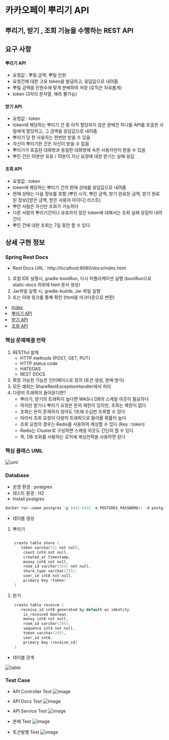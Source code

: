 # 카카오페이 뿌리기 API 

## 뿌리기, 받기 , 조회 기능을 수행하는 REST API 
## 요구 사항
#### 뿌리기 API
- 요청값 : 뿌릴 금액, 뿌릴 인원 
- 요청건에 대한 고유 token을 발급하고, 응답값으로 내려줌 
- 뿌릴 금액을 인원수에 맞게 분배하여 저장 (로직은 자유롭게)
- token (3자리 문자열, 예측 불가능)

#### 받기 API
- 요청값 : token
- token에 해당하는 뿌리기 건 중 아직 할당되지 않은 분배건 하나를 API를 호출한 사람에게 할당하고, 그 금액을 응답값으로 내려줌
- 뿌리기 당 한 사용자는 한번만 받을 수 있음
- 자신이 뿌리기한 건은 자신이 받을 수 없음
- 뿌리기가 호출된 대화방과 동일한 대화방에 속한 사용자만이 받을 수 있음
- 뿌린 건은 10분만 유효 / 10분이 지난 요청에 대한 받기는 실패 응답

#### 조회 API
- 요청값 : token
- token에 해당하는 뿌리기 건의 현재 상태를 응답값으로 내려줌
- 현재 상태는 다음 정보를 포함 (뿌린 시각, 뿌린 금액, 받기 완료된 금액, 받기 완료된 정보([받은 금액, 받은 사용자 아이디] 리스트)
- 뿌린 사람은 자신만 조회가 가능하다
- 다른 사람의 뿌리기건이나 유효하지 않은 token에 대해서는 조회 실패 응답이 내려간다
- 뿌린 건에 대한 조회는 7일 동안 할 수 있다

## 상세 구현 정보
### Spring Rest Docs 
* Rest Docs URL : http://localhost:8080/docs/index.html
1. 로컬 IDE 실행시, gradle-bootRun, 다시 어플리케이션 실행 (bootRun으로 static-docs 하위에 html 문서 생성)
2. Jar파일 실행 시, gradle-builde, Jar 파일 실행
3. 또는 아래 링크를 통해 확인 (html을 마크다운으로 변환)
<li><a href="https://github.com/shk3029/money/blob/master/index.md">  Index </a></li>
<li><a href="https://github.com/shk3029/money/blob/master/share.md">  뿌리기 API </a></li>
<li><a href="https://github.com/shk3029/money/blob/master/receive.md">  받기 API </a></li>
<li><a href="https://github.com/shk3029/money/blob/master/search.md">  조회 API </a></li>

### 핵심 문제해결 전략
1. RESTful 설계
   - HTTP methods (POST, GET, PUT)
   - HTTP status code
   - HATEOAS
   - REST DOCS 
2. 확장 가능한 기능은 인터페이스로 정의 (토큰 생성, 분배 방식)
3. 모든 예외는 ShareRestExceptionHandler에서 처리
4. 다량의 트래픽이 들어온다면?
   - 뿌리기, 받기의 트래픽이 높다면 WAS나 DB의 스케일 아웃이 필요하다
   - 하지만 받기나 뿌리기 요청은 돈의 제한이 있지만, 조회는 제한이 없다
   - 조회는 돈이 존재하지 않아도 1초에 수십번 조회할 수 있다
   - 따라서 조회 요청이 다량의 트래픽으로 들어올 확률이 높다
   - 조회 요청의 경우는 Redis를 사용하여 캐싱할 수 있다 (Key : token)
   - Redis는 Cluster로 구성하면 스케일 아웃도 간단히 할 수 있다 
   - 즉, DB 조회를 사용하는 로직에 캐싱전략을 사용하면 된다  

### 핵심 클래스 UML
![uml](https://user-images.githubusercontent.com/36438257/95719652-19fec500-0cab-11eb-8d8c-3874bbcea580.jpg)

### Database 
* 운영 환경 : postgres
* 테스트 환경 : H2 
* Install postgres
```c
docker run —name postgres -p 5432:5432 -e POSTGRES_PASSWORD=1 -d postgres
```
* 테이블 생성
1. 뿌리기
``` c

    create table share (
       token varchar(3) not null,
        count int4 not null,
        created_at timestamp,
        money int8 not null,
        room_id varchar(255) not null,
        share_type varchar(255),
        user_id int8 not null,
        primary key (token)
    )
```
2. 받기
``` c
    create table receive (
       receive_id int8 generated by default as identity,
        is_received boolean,
        money int8 not null,
        room_id varchar(255),
        sequence int4 not null,
        token varchar(255),
        user_id int8,
        primary key (receive_id)
    )
```

* 테이블 관계

![table](https://user-images.githubusercontent.com/36438257/95745476-1df10e00-0cd0-11eb-84de-47ebc6cf5162.png)


### Test Case
* API Controller Test
![image](https://user-images.githubusercontent.com/36438257/95745781-a2439100-0cd0-11eb-8626-28cd99e44c60.png)

* API Docs Test
![image](https://user-images.githubusercontent.com/36438257/95745878-d1f29900-0cd0-11eb-85eb-2003864ecffd.png)

* API Service Test
![image](https://user-images.githubusercontent.com/36438257/95746044-1f6f0600-0cd1-11eb-9dad-dcfc36fff7ad.png)

* 분배 Test
![image](https://user-images.githubusercontent.com/36438257/95745928-ecc50d80-0cd0-11eb-8c2c-120d09a2d9f4.png)

* 토큰발행 Test
![image](https://user-images.githubusercontent.com/36438257/95745979-036b6480-0cd1-11eb-8f72-f01413e537bc.png)





